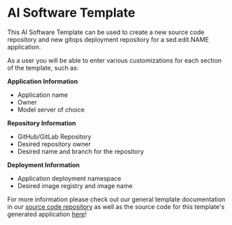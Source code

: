 # AI Software Template

This AI Software Template can be used to create a new source code repository and new gitops deployment repository for a sed.edit.NAME application.

As a user you will be able to enter various customizations for each section of the template, such as:

**Application Information**
- Application name
- Owner
- Model server of choice

**Repository Information**
- GitHub/GitLab Repository
- Desired repository owner
- Desired name and branch for the repository

**Deployment Information**
- Application deployment namespace
- Desired image registry and image name

For more information please check out our general template documentation in our [source code repository](https://github.com/redhat-ai-dev/ai-lab-template) as well as the source code for this template's generated application [here](sed.edit.TEMPLATE_URL)!